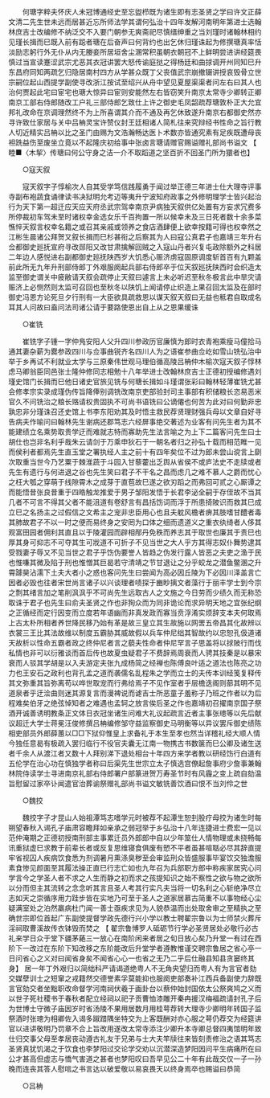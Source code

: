 <!-- { "loadSidebar": true } -->
　　何瑭字粹夫怀庆人未冠博通经史至忘盥栉既为诸生即有志圣贤之学曰许文正薛文清二先生世未远而居甚近忘所师法学其谓何弘治十四年发解河南明年第进士选翰林庶吉士改编修不纳泛交不入要门朝参无爽斋祀尽慎缙绅重之当刘瑾时诸翰林相约见瑾长揖而巳既入前有跽者瑭在后奋声曰何背约也出乞休归瑾诛起为修撰瑭真率恬淡励志躬行外无仆从内无媵妾所居垣舍尘溷常积虽朝衣朝冠不上鲜明尝进讲经筵畏慎过当宣读蹇涩武宗尤恶其衣冠讲罢大怒传谕庭挞之得杨廷和曲捄调开州同知巳升东昌府同知两疏乞归隐居南村四方从学甚众既丁父丧值武宗崩撤辍讲授哀毁骨立世宗嗣位起山西提学副使寻改浙江按试至绍兴从舟中望见夏屋渠渠者问左右曰其人也治何贾起此宅曰宦宅也瑭大惊异曰宦则安能然左右皆窃笑升南京太常寺少卿转正卿南京工部右侍郎随改工户礼三部侍郎乞致仕上许之御史毛凤韶疏荐瑭敦朴正大允宜邦礼改命在京调理然终不为上所喜谓其介而不通及再乞休致遂升南京右都御史然亦寻许致仕家居与关中吕柟灵宝许赞仪封王廷相诸人简札往来究辩经书性命之旨行教人切近精实吕柟以比之圣门由赐为文浩瀚畅达医卜术数亦皆通究素有足疾既遭母丧袒跣益伤至废坐立竟以不起隆庆初给事中张卤言瑭请赠官赐谥赠礼部尚书谥文 【 睦■〈木挈〉传瑭曰何公守身之洁一介不取蹈道之坚百折不回圣门所为獧者也】 

　　○寇天叙 

　　寇天叙字子惇榆次人自其受学笃信践履勇于闻过举正德三年进士仕大理寺评事寺副布袍蔬食诵律读书决狱明允考迈等夷升宁波知府政事之外修明理学士皆兴起治行为天下第一超迁应天应天府丞武宗驾幸南京尹病独天叙供亿处置有方妄求冗费多所停裁初车驾未至时诸权幸金选女乐千百拘置一所以候幸未及三日死者数十余多菜憔悴天叙言权幸名籍之或召其亲戚或领养之食店酒肆便上欲幸按籍可得也权幸然之江彬生晨诸公拜贺又叙长揖而巳杉甚衔之后察其为人曰寇公真君子也嘉靖三年升右佥都御史廵抚宣府寻改郧阳又改甘肃擒解回贼之入寇山丹者兴复屯政除额外之科居二年边人感悦进右副都御史廵抚陕西岁大饥悉心赈济虏寇固原调度斩首百有九颗盖前此所无九年升刑部侍郎丁外艰服阕起兵部右侍郎卒于位天叙廵抚陕西时会织造太监至御史谓关中疲敝请天叙会疏停止天叙曰遽言上未必听迟至秋冬极言此中旱灾请赈济上必恻然则太监可召回也至秋冬以陕饥上闻请停止织造上果召回太监及在部时御史冯恩方论死旦夕行刑有一大臣欲具疏救恩以谋天叙天叙曰无益也秪君自取成名耳其人问故曰盍问法司诸公请于要路使恩出自上从之恩果缓诛 

　　○崔铣 

　　崔铣字子锺一字仲鳬安阳人父升四川参政历官廉慎为郎时衣青袍乘瘦马僮拾马通其妻杂薪为爨参政四川与佥事曲锐齐名四川人为之语崔参曲佥屹如雪山铣弘治中举于乡再试不利就业太学与三原秦伟世观马理伯循高陵吕柟仲木榆次寇天叙子惇林虑马卿翁臣同邑张士隆仲修同志相勉十八年举进士改翰林庶吉士正德初授编修遇刘瑾史馆门长揖而巳他日诸史官旅见铣与何瑭长揖如斗瑾谓张彩曰翰林轻薄崔铣尤甚会修孝宗实录成瑾伪传旨降俸别调铣改南京吏部验封司主事部有积储粮长恣易恶米官久不问铣治之粮长赂请权贵固执不可尚书语铣曰公谪僊也何苦为此对曰何勤非忠孰忠非分瑾诛召还史馆上书李东阳劝其及时悟主救民荐贤理财强兵母以文章自好寻告病夫作喻问曰翰林先生谢病还郡笃志六经屏事绝交著述为业客有问先生者为其不能建绩立名乘势取贵学迂而难就志特而寡助先生法言喻之为上下二篇客问先生曰士胡仕也岂非名利乎哉朱云请剑于万乘申狄石于一朝名者归之孙弘十载而相范睢一见而侯利者都焉先生直玉堂之署执经人主之前十有四年矣位不过为郎未尝山谠言上劘次取重当世今乃艺粟于棘淮蔬于斗园入甘藜藿出乏舆从省侯不或庐法史不走牍或者先生有遗行与何进退之谷也先生笑曰君子不干名之昌而虑几之难不慕人之爵而忧心之枉大瓠之穿萌于线隙霄木之成芽于直苞故巳遂之欲刃蹈之而弗回可贰之心厮谭之而能悟昔张良昔重于四皓触龙推爱于男子邹阳发悟于长君李泌全嗣于存侄故不当其几者不可言不得其父者不能沮道有卷舒言有昌括饬词而浮于所患掎陂识而救其巳成立巳之名扬主之过假信之文希主之宠非忠臣用心也且夫躭风檐者痹其肢嗜甘醴者毒其肺故君子不以一时之便而易终身之安罔为口体之细而遗道义之重衣纨绮者人侈其观富田园者佣利其直且以于陵灌园而辟相邴丹免秩而养志其于取世也廉其于责巳也厚其身可抑志不可夺其生可戕道不可折子不见当世之大人乎方其得志奴仆舞势逮其受戮妻子辱又不见当世之君子乎饬伪要誉人皆趋之伪发行露人皆恶之夫吏之渔于民也惟嗛其微及陷于刑也惟憎其巨曷若守清靖之节甘退让之分乎蛟龙之潜鱼鳖溷之升霄躆昊沾濡下土夫大者小之惑也客问先生曰尝闻为高必因丘陵为下必因川泽盖言亡因者必毁也往者宋世尚言诸子以兴谈理者啧探于豳眇摛文者藻行于丽丰学士到今宗之剽其绪言加之笔削沨沨乎不可尚先生远取古人之文施之今日劳而少绩久而无称恐取诛于君子也先生曰俞夫圣贤之作也非狥众而为同非诡论而求异明天地之宜张纪纲之正循经而定行因变而立度若年语幽而非真发政而寡当贲浮淆实烦辞支本夫何取焉上古太朴所相者养世降民移乃始有革是故三皇立其生故施以网罟五帝昌其化故辨以衣裳三王比其法故维以制度五霸胁其威故假以兵车仲尼绌其智故约以忠恕孔伋道诸天故析以性命五霸者政之终仲尼者言之藐夫性命者仲尼罕言子思盖将以捄陂行而伐私情也非可以衍雅谈而首后传也故夏虫疑君子不费辞焉周衰而人骋其技秦是以暴宋衰而人驳其学胡是以入夫游定夫张九成杨简之经禅也陈傅良叶适之道法也陈亮之功力也王安石之政利也背孔孟之道而袭儒名乱程朱之学而立士的夫传本训经笺复释传其文弥重其旨弥离苟以哗世取宠而行弗给焉子不见作室者乎层檐迭阁则蔀其明不见道泉者乎迂浍曲则迷其源复言而漫裨说而谑吉士所恶童子羞称子乃班之作者以为后程难矣伯牙之绝弦悼知者之难遇也孟轲之放言俟后圣之作也嘉靖初召擢南京国子祭酒开诚善诱明教条正文体日衣冠坐诸生问难大礼议起疏言近者主事张璁等以先后献议超迁大学士蒋冕汪俊修撰吕柟编修邹守益监察御史马明衡等以异议罢斥御史绩陈相吏部员外郎薛蕙以□□下狱仰惟皇上求备礼于本生至孝也然当详稽礼经大顺人情今独任意曷有极疏入罢归临行不役官夫囊无江南一物携古书数箧而巳公卿及诸生送者千余人从渡江者又数十人拜别涕下退处相台十年四方来学者教以研经饬行白道有五伦学在治心功在慎独学者称曰后渠先生世宗立太子慎选宫僚起詹事府少詹事兼翰林院侍读学士寻进南京礼部右侍郎署户部篆进贺万寿圣节时有风霾之变上疏自劾温旨慰留过家卒讣闻遣官治葬谕祭赠礼部尚书谥文敏铣善饮酒曰恨不当刘伶之世 

　　○魏挍 

　　魏挍字子才昆山人始祖潭笃志嗜学元时被荐不起潭生恕刲股疗母挍为诸生时每朔望春秋入谒孔子庙肃容瞻拜如亲承之弱冠举于乡弘治十八年连捷进士费宏一见以范仲淹期之正德初授南刑部主事累迁员外郎郎中自以少年筮仕人情物理或未挠畅每讯重狱虚巳求教于前辈长者或反复思维寝食俱废有愬不平者虽甚喧聒必尽其辞直提牢省视囚人疾病饮食悉为剂调暑月熏涤臭秽至会审监刑众皆盛服事毕宴饮交独澹服素食惨见颜面至其履法操正直巳行志亡如也九年召为兵部职方郎中称疾家居究心问学言今之学圣人者不求之人生而静之初而求之孩提知识之始不察性之欲与物之欲所以分而但主其流转之念念听其言且圣人考其行实凡夫当将一切名利之心斩绝净尽立志如天之崇循序用力跬步皆在实地乃可至于圣人之道家居慕古简重不以事物经心尘疑满室处之泊然羸病杜门闻一善士亟疾求见为人貌恭温而出处取舍审之至精执之至确世宗即位首起广东副使提督学政先德行兴小学以教士聘翟宗鲁以为士师禁火葬斥淫祠取曹溪故传衣钵毁而焚之 【 翟宗鲁博罗人砥砺节行学必圣贤居处必敬行必古礼来学日众于堂下疆茅蕝三一放心在南阶闲来者居之旬日放心矣乃升堂一有过在西阶下一改过在东阶下知改移之东阶能改后升堂学者遵教惟谨交聘宗鲁居之省心亭一日问省心之义对曰闻省身矣不闻省心心一也省之无乃二乎后仕融县知县贪窭终其身】 居一年丁外艰归以简绌科严请谒道绝粤人不无角央望归而粤人有为言官者劾交媒孽训士之短窜之戎籍然交德誉素孚莫能抑也服阕吏部奏补江西兵备副使力辞既言官劾交者坐黜职改命督学河南祠伏羲于画卦台以蔡仲始封国依太公祭爽鸠之义而以世子死社稷书于春秋者配立经祠以祀子贡曹恤漆雕开秦冉援汉梅福疏请封孔子后为世博士守微子庙因岁时省汤陵不果用居数月用桂萼荐转大理寺少卿明年转国子监祭酒时张璁为相卿佐入谒多踧踖隅坐特交为上客既酬对亦心服之萼仍荐交为经筵讲官以进讲敬明乃罚章不合上旨改用遂改太常寺添注少卿升本寺卿总督四夷馆明年致仕归交事父母至孝居丧动遵古礼友于兄弟与士大夫竿牍往来皆刻责修治之语其笃志圣贤真犹饥渴之于饮食也李梦阳过交论学交劝以沉潜深造梦阳因问平生病痛所在曰公才甚高但虚志与憍气害道之甚者也梦阳叹曰吾早见公二十年有此哉交仅一子一孙晚而连丧其答人慰唁之书言达以破爱敬以易哀畏天以终身焉卒也赐谥曰恭简 

　　○吕柟 

